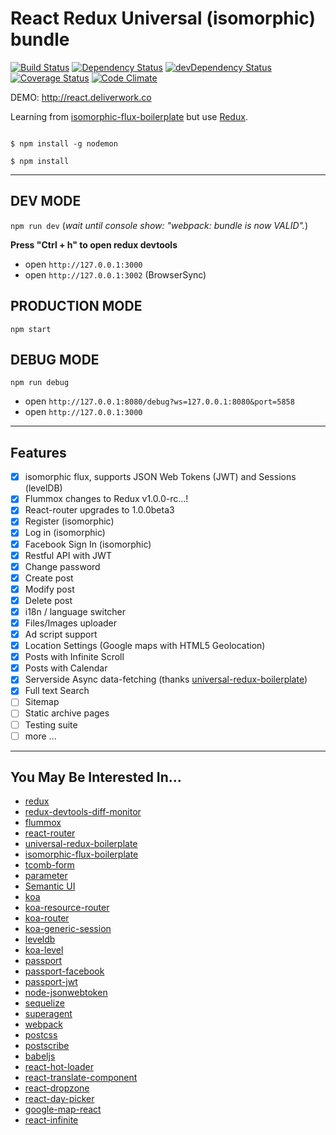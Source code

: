 # React Redux Universal (isomorphic) bundle

[![Build Status](https://travis-ci.org/lancetw/react-isomorphic-bundle.svg)](https://travis-ci.org/lancetw/react-isomorphic-bundle)
[![Dependency Status](https://david-dm.org/lancetw/react-isomorphic-bundle.svg)](https://david-dm.org/lancetw/react-isomorphic-bundle)
[![devDependency Status](https://david-dm.org/lancetw/react-isomorphic-bundle/dev-status.svg)](https://david-dm.org/lancetw/react-isomorphic-bundle#info=devDependencies)
[![Coverage Status](https://coveralls.io/repos/lancetw/react-isomorphic-bundle/badge.svg?branch=master)](https://coveralls.io/r/lancetw/react-isomorphic-bundle?branch=master)
[![Code Climate](https://codeclimate.com/github/lancetw/react-isomorphic-bundle/badges/gpa.svg)](https://codeclimate.com/github/lancetw/react-isomorphic-bundle)

DEMO: http://react.deliverwork.co

Learning from [isomorphic-flux-boilerplate](https://github.com/iam4x/isomorphic-flux-boilerplate) but use [Redux](https://github.com/gaearon/redux).

```

$ npm install -g nodemon

$ npm install

```

---

## DEV MODE

`npm run dev` (*wait until console show: "webpack: bundle is now VALID".*)

**Press "Ctrl + h" to open redux devtools**

* open `http://127.0.0.1:3000`
* open `http://127.0.0.1:3002` (BrowserSync)

## PRODUCTION MODE

`npm start`

## DEBUG MODE

`npm run debug`

* open `http://127.0.0.1:8080/debug?ws=127.0.0.1:8080&port=5858`
* open `http://127.0.0.1:3000`

---

## Features

- [x] isomorphic flux, supports JSON Web Tokens (JWT) and Sessions (levelDB)
- [x] Flummox changes to Redux v1.0.0-rc...!
- [x] React-router upgrades to 1.0.0beta3
- [x] Register (isomorphic)
- [x] Log in (isomorphic)
- [x] Facebook Sign In (isomorphic)
- [x] Restful API with JWT
- [x] Change password
- [x] Create post
- [x] Modify post
- [x] Delete post
- [x] i18n / language switcher
- [x] Files/Images uploader
- [x] Ad script support
- [x] Location Settings (Google maps with HTML5 Geolocation)
- [x] Posts with Infinite Scroll
- [x] Posts with Calendar
- [x] Serverside Async data-fetching (thanks [universal-redux-boilerplate](https://github.com/savemysmartphone/universal-redux-boilerplate))
- [x] Full text Search
- [ ] Sitemap
- [ ] Static archive pages
- [ ] Testing suite
- [ ] more ...

---

## You May Be Interested In...

* [redux](https://github.com/gaearon/redux)
* [redux-devtools-diff-monitor](https://github.com/whetstone/redux-devtools-diff-monitor)
* [flummox](https://github.com/acdlite/flummox)
* [react-router](https://github.com/rackt/react-router)
* [universal-redux-boilerplate](https://github.com/savemysmartphone/universal-redux-boilerplate)
* [isomorphic-flux-boilerplate](https://github.com/iam4x/isomorphic-flux-boilerplate)
* [tcomb-form](https://github.com/gcanti/tcomb-form)
* [parameter](https://github.com/node-modules/parameter)
* [Semantic UI](http://semantic-ui.com/)
* [koa](https://github.com/koajs/koa)
* [koa-resource-router](https://github.com/alexmingoia/koa-resource-router)
* [koa-router](https://github.com/alexmingoia/koa-router)
* [koa-generic-session](https://github.com/koajs/generic-session)
* [leveldb](https://github.com/google/leveldb)
* [koa-level](https://github.com/purposeindustries/koa-level)
* [passport](https://github.com/jaredhanson/passport)
* [passport-facebook](https://github.com/jaredhanson/passport-facebook)
* [passport-jwt](https://github.com/themikenicholson/passport-jwt)
* [node-jsonwebtoken](https://github.com/auth0/node-jsonwebtoken)
* [sequelize](https://github.com/sequelize/sequelize)
* [superagent](https://github.com/visionmedia/superagent)
* [webpack](https://github.com/webpack/webpack)
* [postcss](https://github.com/postcss/postcss)
* [postscribe](https://github.com/krux/postscribe)
* [babeljs](https://github.com/babel/babel)
* [react-hot-loader](https://github.com/gaearon/react-hot-loader)
* [react-translate-component](https://github.com/martinandert/react-translate-component)
* [react-dropzone](https://github.com/paramaggarwal/react-dropzone)
* [react-day-picker](https://github.com/gpbl/react-day-picker)
* [google-map-react](https://github.com/istarkov/google-map-react)
* [react-infinite](https://github.com/seatgeek/react-infinite)
